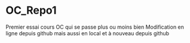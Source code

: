 # OC_Repo1
Premier essai cours OC qui se passe plus ou moins bien
Modification en ligne depuis github
mais aussi en local
et à nouveau depuis github
